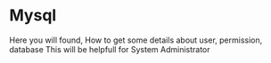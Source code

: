 # Mysql
Here you will found,  How to get some details about user, permission,  database 
This will be helpfull for System Administrator 
